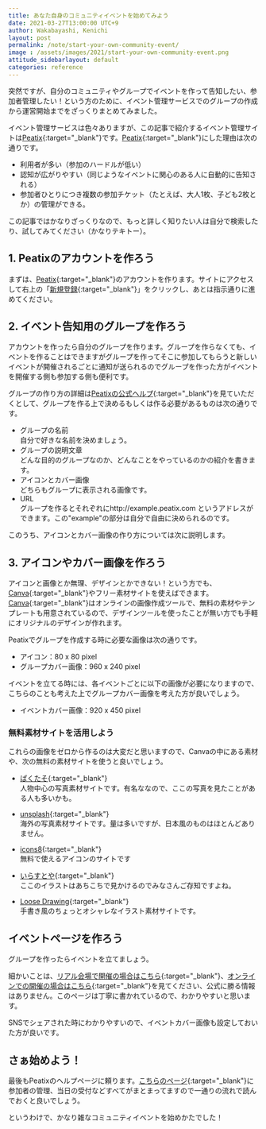 ```yaml
---
title: あなた自身のコミュニティイベントを始めてみよう
date: 2021-03-27T13:00:00 UTC+9
author: Wakabayashi, Kenichi
layout: post
permalink: /note/start-your-own-community-event/
image : /assets/images/2021/start-your-own-community-event.png
attitude_sidebarlayout: default
categories: reference
---
```

突然ですが、自分のコミュニティやグループでイベントを作って告知したい、参加者管理したい！という方のために、イベント管理サービスでのグループの作成から運営開始までをざっくりまとめてみました。

イベント管理サービスは色々ありますが、この記事で紹介するイベント管理サイトは[Peatix](https://peatix.com){:target="_blank"}です。[Peatix](https://peatix.com){:target="_blank"}にした理由は次の通りです。

- 利用者が多い（参加のハードルが低い）
- 認知が広がりやすい（同じようなイベントに関心のある人に自動的に告知される）
- 参加者ひとりにつき複数の参加チケット（たとえば、大人1枚、子ども2枚とか）の管理ができる。

この記事ではかなりざっくりなので、もっと詳しく知りたい人は自分で検索したり、試してみてください（かなりテキトー）。

## 1. Peatixのアカウントを作ろう
まずは、[Peatix](https://peatix.com){:target="_blank"}のアカウントを作ります。サイトにアクセスして右上の「[新規登録](https://peatix.com/signup){:target="_blank"}」をクリックし、あとは指示通りに進めてください。

## 2. イベント告知用のグループを作ろう
アカウントを作ったら自分のグループを作ります。グループを作らなくても、イベントを作ることはできますがグループを作ってそこに参加してもらうと新しいイベントが開催されるごとに通知が送られるのでグループを作った方がイベントを開催する側も参加する側も便利です。

グループの作り方の詳細は[Peatixの公式ヘルプ](https://help-organizer.peatix.com/ja-JP/support/solutions/articles/44001821716-グループ-イベントを作成する（会場で実施するイベント）){:target="_blank"}を見ていただくとして、グループを作る上で決めるもしくは作る必要があるものは次の通りです。

- グループの名前  
自分で好きな名前を決めましょう。
- グループの説明文章  
どんな目的のグループなのか、どんなことをやっているのかの紹介を書きます。
- アイコンとカバー画像  
どちらもグループに表示される画像です。
- URL  
グループを作るとそれぞれにhttp://example.peatix.com というアドレスができます。この"example"の部分は自分で自由に決められるのです。

このうち、アイコンとカバー画像の作り方については次に説明します。

## 3. アイコンやカバー画像を作ろう
アイコンと画像とか無理、デザインとかできない！という方でも、[Canva](https://www.canva.com){:target="_blank"}やフリー素材サイトを使えばできます。[Canva](https://www.canva.com){:target="_blank"}はオンラインの画像作成ツールで、無料の素材やテンプレートも用意されているので、デザインツールを使ったことが無い方でも手軽にオリジナルのデザインが作れます。

Peatixでグループを作成する時に必要な画像は次の通りです。

- アイコン：80 x 80 pixel
- グループカバー画像：960 x 240 pixel

イベントを立てる時には、各イベントごとに以下の画像が必要になりますので、こちらのことも考えた上でグループカバー画像を考えた方が良いでしょう。

- イベントカバー画像：920 x 450 pixel

### 無料素材サイトを活用しよう
これらの画像をゼロから作るのは大変だと思いますので、Canvaの中にある素材や、次の無料の素材サイトを使うと良いでしょう。

- [ぱくたそ](https://www.pakutaso.com){:target="_blank"}  
人物中心の写真素材サイトです。有名ななので、ここの写真を見たことがある人も多いかも。

- [unsplash](https://unsplash.com){:target="_blank"}  
海外の写真素材サイトです。量は多いですが、日本風のものはほとんどありません。

- [icons8](https://icons8.jp){:target="_blank"}  
無料で使えるアイコンのサイトです

- [いらすとや](https://www.irasutoya.com){:target="_blank"}  
ここのイラストはあちこちで見かけるのでみなさんご存知ですよね。

- [Loose Drawing](https://loosedrawing.com){:target="_blank"}  
手書き風のちょっとオシャレなイラスト素材サイトです。

## イベントページを作ろう
グループを作ったらイベントを立てましょう。

細かいことは、[リアル会場で開催の場合はこちら](https://help-organizer.peatix.com/ja-JP/support/solutions/articles/44001821716-グループ-イベントを作成する（会場で実施するイベント）#イベントの作成方法){:target="_blank"}、[オンラインでの開催の場合はこちら](https://help-organizer.peatix.com/ja-JP/support/solutions/articles/44001934576-グループ-イベントを作成する（オンラインイベント）#イベントの作成方法){:target="_blank"}を見てください、公式に勝る情報はありません。このページは丁寧に書かれているので、わかりやすいと思います。

SNSでシェアされた時にわかりやすいので、イベントカバー画像も設定しておいた方が良いです。

## さぁ始めよう！
最後もPeatixのヘルプページに頼ります。[こちらのページ](https://help-organizer.peatix.com/ja-JP/support/home){:target="_blank"}に参加者の管理、当日の受付などすべてがまとまってますので一通りの流れで読んでおくと良いでしょう。

というわけで、かなり雑なコミュニティイベントを始めかたでした！